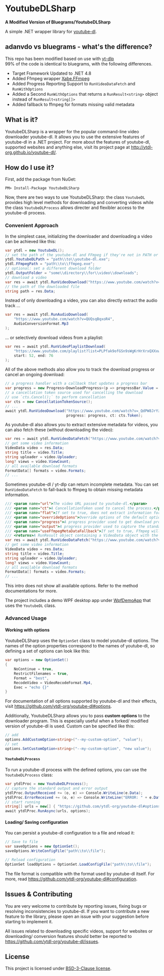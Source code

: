 # YoutubeDLSharp

**A Modified Version of Bluegrams/YoutubeDLSharp**

A simple .NET wrapper library for [youtube-dl](https://github.com/ytdl-org/youtube-dl).

## adanvdo vs bluegrams - what's the difference?

This repo has been modified based on use with [yt-dlp](https://github.com/yt-dlp/yt-dlp)  
99% of the code is identical to bluegrams, with the following differences.

- Target Framework Updated to .NET 4.8
- Added Ffmpeg wrapper [Xabe.FFmpeg](https://github.com/tomaszzmuda/Xabe.FFmpeg) 
- Added Progress Reporting Support to `RunVideoDataFetch` and `RunWithOptions`
- Added a Second `RunWithOptions` that returns a `RunResult<string>` object instead of `RunResult<string[]>`
- Added fallback to ffmpeg for formats missing valid metadata

## What is it?

YoutubeDLSharp is a wrapper for the popular command-line video downloader youtube-dl.
It allows you to use the extensive features of youtube-dl in a .NET project.
For more about the features of youtube-dl, supported websites and anything else, visit its project page at http://ytdl-org.github.io/youtube-dl/.

## How do I use it?

First, add the package from NuGet:

```
PM> Install-Package YoutubeDLSharp
```

Now, there are two ways to use YoutubeDLSharp: the class `YoutubeDL` provides high level methods for downloading and converting videos
while the class `YoutubeDLProcess` allows directer and flexibler access to the youtube-dl process.

### Convenient Approach

In the simplest case, initializing the downloader and downloading a video can be achieved like this:

```csharp
var ytdl = new YoutubeDL();
// set the path of the youtube-dl and FFmpeg if they're not in PATH or current directory
ytdl.YoutubeDLPath = "path\\to\\youtube-dl.exe";
ytdl.FFmpegPath = "path\\to\\ffmpeg.exe";
// optional: set a different download folder
ytdl.OutputFolder = "some\\directory\\for\\video\\downloads";
// download a video
var res = await ytdl.RunVideoDownload("https://www.youtube.com/watch?v=_QdPW8JrYzQ");
// the path of the downloaded file
string path = res.Data;
```

Instead of only downloading a video, you can also directly extract the audio track ...

```csharp
var res = await ytdl.RunAudioDownload(
    "https://www.youtube.com/watch?v=QUQsqBqxoR4",
    AudioConversionFormat.Mp3
);
```

... or selectively download videos from a playlist:

```csharp
var res = await ytdl.RunVideoPlaylistDownload(
    "https://www.youtube.com/playlist?list=PLPfak9ofGSn9sWgKrHrXrxQXXxwhCblaT",
    start: 52, end: 76
);
```

All of the above methods also allow you to track the download progress or cancel an ongoing download:

```csharp
// a progress handler with a callback that updates a progress bar
var progress = new Progress<DownloadProgress>(p => progressBar.Value = p.Progress);
// a cancellation token source used for cancelling the download
// use `cts.Cancel();` to perform cancellation
var cts = new CancellationTokenSource();
// ...
await ytdl.RunVideoDownload("https://www.youtube.com/watch?v=_QdPW8JrYzQ",
                            progress: progress, ct: cts.Token);
```

As youtube-dl also allows you to extract extensive metadata for videos, you can also fetch these (without downloading the video):

```csharp
var res = await ytdl.RunVideoDataFetch("https://www.youtube.com/watch?v=_QdPW8JrYzQ");
// get some video information
VideoData video = res.Data;
string title = video.Title;
string uploader = video.Uploader;
long? views = video.ViewCount;
// all available download formats
FormatData[] formats = video.Formats;
// ...
```

Sometimes youtube-dl / yt-dlp can return incomplete metadata.  You can set `RunVideoDataFetch` to fall-back to ffmpeg to obtain missing metadata information.

```csharp
/// <param name="url">The video URL passed to youtube-dl.</param>
/// <param name="ct">A CancellationToken used to cancel the process.</param>
/// <param name="flat">If set to true, does not extract information for each video in a playlist.</param>
/// <param name="overrideOptions">Override options of the default option set for this run.</param>
/// <param name="progress">A progress provider used to get download progress information.</param>
/// <param name="output">A progress provider used to capture the standard output.</param>
/// <param name="useFfmpegMetaDataFallback">If set to true, Ffmpeg will be used to fetch missing metadata values</param>
/// <returns>A RunResult object containing a VideoData object with the requested video information.</returns>
var res = await ytdl.RunVideoDataFetch("https://www.youtube.com/watch?v=_QdPW8JrYzQ", default, true, null, null, null, true);
// get some video information
VideoData video = res.Data;
string title = video.Title;
string uploader = video.Uploader;
long? views = video.ViewCount;
// all available download formats
FormatData[] formats = video.Formats;
// ...
```

This intro does not show all available options. Refer to the method documentations for more.

The project includes a demo WPF desktop app under [WpfDemoApp](WpfDemoApp/MainWindow.xaml.cs) that uses the `YoutubeDL` class.

### Advanced Usage

#### Working with options

YoutubeDLSharp uses the `OptionSet` class to model youtube-dl options.
The names of the option properties correspond to the names of youtube-dl, so defining a set of options can look like this:

```csharp
var options = new OptionSet()
{
    NoContinue = true,
    RestrictFilenames = true,
    Format = "best",
    RecodeVideo = VideoRecodeFormat.Mp4,
    Exec = "echo {}"
}
```

For documentation of all options supported by youtube-dl and their effects, visit https://github.com/ytdl-org/youtube-dl#options.

Additionally, YoutubeDLSharp allows you to pass **custom options** to the downloader program.
This is especially useful when a forked/ modified version of youtube-dl is used.
Custom can be specified like this:

```csharp
// add
options.AddCustomOption<string>("--my-custom-option", "value");
// set
options.SetCustomOption<string>("--my-custom-option", "new value");
```

#### `YoutubeDLProcess`

To run a youtube-dl process with the defined options, you can use the `YoutubeDLProcess` class:

```csharp
var ytdlProc = new YoutubeDLProcess();
// capture the standard output and error output
ytdlProc.OutputReceived += (o, e) => Console.WriteLine(e.Data);
ytdlProc.ErrorReceived += (o, e) => Console.WriteLine("ERROR: " + e.Data);
// start running
string[] urls = new[] { "https://github.com/ytdl-org/youtube-dl#options" };
await ytdlProc.RunAsync(urls, options);
```

#### Loading/ Saving configuration

You can persist a youtube-dl configuration to a file and reload it:

```csharp
// Save to file
var saveOptions = new OptionSet();
saveOptions.WriteConfigFile("path\\to\\file");

// Reload configuration
OptionSet loadOptions = OptionSet.LoadConfigFile("path\\to\\file");
```

The file format is compatible with the format used by youtube-dl itself.
For more, read https://github.com/ytdl-org/youtube-dl#configuration.

## Issues & Contributing

You are very welcome to contribute by reporting issues, fixing bugs or resolving inconsistencies to youtube-dl.
If you want to contribute a new feature to the library, please open an issue with your suggestion before starting to implement it.

All issues related to downloading specific videos, support for websites or downloading/ conversion features should better be reported to https://github.com/ytdl-org/youtube-dl/issues.

## License

This project is licensed under [BSD-3-Clause license](LICENSE.txt).
